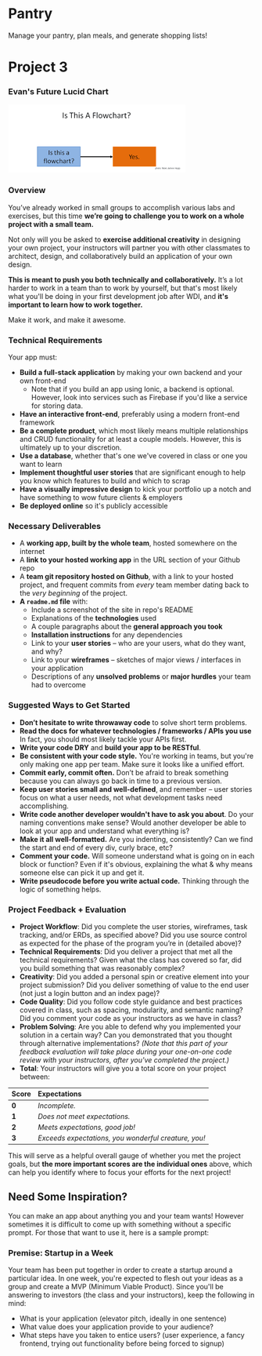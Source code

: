 # Pantry

Manage your pantry, plan meals, and generate shopping lists!

# Project 3

### Evan's Future Lucid Chart

![img](./img/lucidchart.png)

### Overview

You’ve already worked in small groups to accomplish various labs and exercises, but this time **we’re going to challenge you to work on a whole project with a small team.**

Not only will you be asked to **exercise additional creativity** in designing your own project, your instructors will partner you with other classmates to architect, design, and collaboratively build an application of your own design.

**This is meant to push you both technically and collaboratively.** It’s a lot harder to work in a team than to work by yourself, but that's most likely what you'll be doing in your first development job after WDI, and **it's important to learn how to work together.**

Make it work, and make it awesome.

### Technical Requirements

Your app must:

- **Build a full-stack application** by making your own backend and your own front-end
  - Note that if you build an app using Ionic, a backend is optional. However, look into services such as Firebase if you'd like a service for storing data.
- **Have an interactive front-end**, preferably using a modern front-end framework
- **Be a complete product**, which most likely means multiple relationships and CRUD functionality for at least a couple models. However, this is ultimately up to your discretion.
- **Use a database**, whether that's one we've covered in class or one you want to learn
- **Implement thoughtful user stories** that are significant enough to help you know which features to build and which to scrap
- **Have a visually impressive design** to kick your portfolio up a notch and have something to wow future clients & employers
- **Be deployed online** so it's publicly accessible

### Necessary Deliverables

- A **working app, built by the whole team**, hosted somewhere on the internet
- A **link to your hosted working app** in the URL section of your Github repo
- A **team git repository hosted on Github**, with a link to your hosted project, and frequent commits from _every_ team member dating back to the _very beginning_ of the project.
- **A `readme.md` file** with:
  - Include a screenshot of the site in repo's README
  - Explanations of the **technologies** used
  - A couple paragraphs about the **general approach you took**
  - **Installation instructions** for any dependencies
  - Link to your **user stories** – who are your users, what do they want, and why?
  - Link to your **wireframes** – sketches of major views / interfaces in your application
  - Descriptions of any **unsolved problems** or **major hurdles** your team had to overcome

### Suggested Ways to Get Started

- **Don’t hesitate to write throwaway code** to solve short term problems.
- **Read the docs for whatever technologies / frameworks / APIs you use** In fact, you should most likely tackle your APIs first.
- **Write your code DRY** and **build your app to be RESTful**.
- **Be consistent with your code style.** You're working in teams, but you're only making one app per team. Make sure it looks like a unified effort.
- **Commit early, commit often.** Don’t be afraid to break something because you can always go back in time to a previous version.
- **Keep user stories small and well-defined**, and remember – user stories focus on what a user needs, not what development tasks need accomplishing.
- **Write code another developer wouldn't have to ask you about**. Do your naming conventions make sense? Would another developer be able to look at your app and understand what everything is?
- **Make it all well-formatted.** Are you indenting, consistently? Can we find the start and end of every div, curly brace, etc?
- **Comment your code.** Will someone understand what is going on in each block or function? Even if it's obvious, explaining the what & why means someone else can pick it up and get it.
- **Write pseudocode before you write actual code.** Thinking through the logic of something helps.

### Project Feedback + Evaluation

- **Project Workflow**: Did you complete the user stories, wireframes, task tracking, and/or ERDs, as specified above? Did you use source control as expected for the phase of the program you’re in \(detailed above\)?
- **Technical Requirements**: Did you deliver a project that met all the technical requirements? Given what the class has covered so far, did you build something that was reasonably complex?
- **Creativity**: Did you added a personal spin or creative element into your project submission? Did you deliver something of value to the end user \(not just a login button and an index page\)?
- **Code Quality**: Did you follow code style guidance and best practices covered in class, such as spacing, modularity, and semantic naming? Did you comment your code as your instructors as we have in class?
- **Problem Solving**: Are you able to defend why you implemented your solution in a certain way? Can you demonstrated that you thought through alternative implementations? _\(Note that this part of your feedback evaluation will take place during your one-on-one code review with your instructors, after you've completed the project.\)_
- **Total**: Your instructors will give you a total score on your project between:

| Score | Expectations                                         |
| :---- | :--------------------------------------------------- |
| **0** | _Incomplete._                                        |
| **1** | _Does not meet expectations._                        |
| **2** | _Meets expectations, good job!_                      |
| **3** | _Exceeds expectations, you wonderful creature, you!_ |

This will serve as a helpful overall gauge of whether you met the project goals, but **the more important scores are the individual ones** above, which can help you identify where to focus your efforts for the next project!

## Need Some Inspiration?

You can make an app about anything you and your team wants! However sometimes it is difficult to come up with something without a specific prompt. For those that want to use it, here is a sample prompt:

### Premise: Startup in a Week

Your team has been put together in order to create a startup around a particular idea. In one week, you're expected to flesh out your ideas as a group and create a MVP \(Minimum Viable Product\). Since you'll be answering to investors \(the class and your instructors\), keep the following in mind:

- What is your application \(elevator pitch, ideally in one sentence\)
- What value does your application provide to your audience?
- What steps have you taken to entice users? \(user experience, a fancy frontend, trying out functionality before being forced to signup\)
